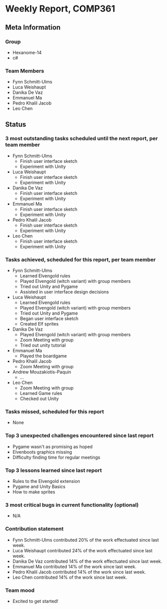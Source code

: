 # Weekly Report, COMP361

## Meta Information

### Group

 * Hexanome-14
 * c#
### Team Members

 * Fynn Schmitt-Ulms
 * Luca Weishaupt
 * Danika De Vaz
 * Emmanuel Ma
 * Pedro Khalil Jacob
 * Leo Chen

## Status

### 3 most outstanding tasks scheduled until the next report, per team member

 * Fynn Schmitt-Ulms
   * Finish user interface sketch
   * Experiment with Unity
 * Luca Weishaupt
   * Finish user interface sketch
   * Experiment with Unity
 * Danika De Vaz
   * Finish user interface sketch
   * Experiment with Unity
 * Emmanuel Ma
   * Finish user interface sketch
   * Experiment with Unity
 * Pedro Khalil Jacob
   * Finish user interface sketch
   * Experiment with Unity
 * Leo Chen
   * Finish user interface sketch
   * Experiment with Unity

### Tasks achieved, scheduled for this report, per team member

 * Fynn Schmitt-Ulms
   * Learned Elvengold rules
   * Played Elvengold (witch variant) with group members
   * Tried out Unity and Pygame
   * Assisted in user interface design decisions
 * Luca Weishaupt
   * Learned Elvengold rules
   * Played Elvengold (witch variant) with group members
   * Tried out Unity and Pygame
   * Began user interface sketch
   * Created Elf sprites
 * Danika De Vaz
   * Played Elvengold (witch variant) with group members
   * Zoom Meeting with group
   * Tried out unity tutorial
 * Emmanuel Ma
   * Played the boardgame
 * Pedro Khalil Jacob
   * Zoom Meeting with group
 * Andrew Mouzakiotis-Paquin
   * *...*
 * Leo Chen
   * Zoom Meeting with group
   * Learned Game rules
   * Checked out Unity

### Tasks missed, scheduled for this report

 * None

### Top 3 unexpected challenges encountered since last report

 * Pygame wasn't as promising as hoped
 * Elvenboots graphics missing
 * Difficulty finding time for regular meetings

### Top 3 lessons learned since last report

 * Rules to the Elvengold extension
 * Pygame and Unity Basics
 * How to make sprites

### 3 most critical bugs in current functionality (optional)

 * N/A

### Contribution statement

 * Fynn Schmitt-Ulms contributed 20% of the work effectuated since last week.
 * Luca Weishaupt contributed 24% of the work effectuated since last week.
 * Danika De Vaz contributed 14% of the work effectuated since last week.
 * Emmanuel Ma contributed 14% of the work since last week.
 * Pedro Khalil Jacob contributed 14% of the work since last week.
 * Leo Chen contributed 14% of the work since last week.

### Team mood

 * Excited to get started!

